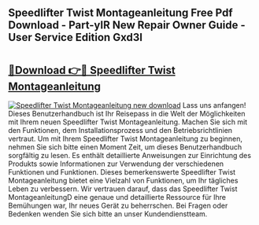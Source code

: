 ## Speedlifter Twist Montageanleitung Free Pdf Download - Part-yIR New Repair Owner Guide - User Service Edition Gxd3I

# <h2><a href="http://df8y0q.blite.top/?on=Speedlifter+Twist+Montageanleitung">🔗Download 👉🔴 Speedlifter Twist Montageanleitung</a></h2>

[![Speedlifter Twist Montageanleitung new download](https://i.imgur.com/lujVjoI.png)](http://df8y0q.blite.top/?on=Speedlifter+Twist+Montageanleitung)
Lass uns anfangen! Dieses Benutzerhandbuch ist Ihr Reisepass in die Welt der Möglichkeiten mit Ihrem neuen Speedlifter Twist Montageanleitung. Machen Sie sich mit den Funktionen, dem Installationsprozess und den Betriebsrichtlinien vertraut. Um mit Ihrem Speedlifter Twist Montageanleitung zu beginnen, nehmen Sie sich bitte einen Moment Zeit, um dieses Benutzerhandbuch sorgfältig zu lesen. Es enthält detaillierte Anweisungen zur Einrichtung des Produkts sowie Informationen zur Verwendung der verschiedenen Funktionen und Funktionen. Dieses bemerkenswerte Speedlifter Twist Montageanleitung bietet eine Vielzahl von Funktionen, um Ihr tägliches Leben zu verbessern. Wir vertrauen darauf, dass das Speedlifter Twist MontageanleitungD eine genaue und detaillierte Ressource für Ihre Bemühungen war, Ihr neues Gerät zu beherrschen. Bei Fragen oder Bedenken wenden Sie sich bitte an unser Kundendienstteam.
